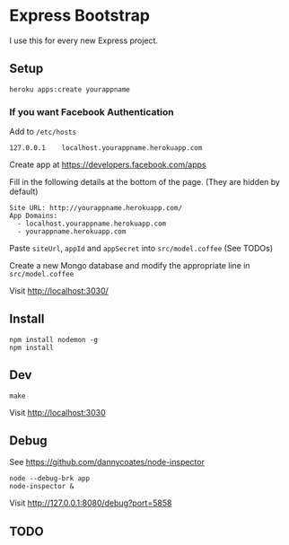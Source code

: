 # Express Bootstrap

I use this for every new Express project.

## Setup

    heroku apps:create yourappname

### If you want Facebook Authentication

Add to `/etc/hosts`

    127.0.0.1    localhost.yourappname.herokuapp.com

Create app at <https://developers.facebook.com/apps>

Fill in the following details at the bottom of the page. (They are hidden by default)

    Site URL: http://yourappname.herokuapp.com/
    App Domains:
      - localhost.yourappname.herokuapp.com
      - yourappname.herokuapp.com

Paste `siteUrl`, `appId` and `appSecret` into `src/model.coffee` (See TODOs)

Create a new Mongo database and modify the appropriate line in `src/model.coffee`

Visit <http://localhost:3030/>

## Install

    npm install nodemon -g
    npm install

## Dev

    make
    
Visit <http://localhost:3030>

## Debug

See <https://github.com/dannycoates/node-inspector>

    node --debug-brk app
    node-inspector &
    
 Visit <http://127.0.0.1:8080/debug?port=5858>
 
## TODO
